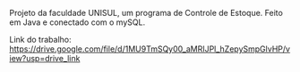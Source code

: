 
Projeto da faculdade UNISUL, um programa de Controle de Estoque. Feito em Java e conectado com o mySQL. 

Link do trabalho: https://drive.google.com/file/d/1MU9TmSQy00_aMRIJPl_hZepySmpGlvHP/view?usp=drive_link


